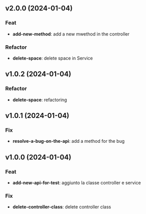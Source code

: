 ## v2.0.0 (2024-01-04)

### Feat

- **add-new-method**: add a new mwethod in the controller

### Refactor

- **delete-space**: delete space in Service

## v1.0.2 (2024-01-04)

### Refactor

- **delete-space**: refactoring

## v1.0.1 (2024-01-04)

### Fix

- **resolve-a-bug-on-the-api**: add a method for the bug

## v1.0.0 (2024-01-04)

### Feat

- **add-new-api-for-test**: aggiunto la classe controller e service

### Fix

- **delete-controller-class**: delete controller class
